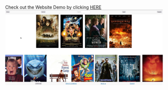 Check out the Website Demo by clicking [HERE](http://34.47.22.48/RentViewFrontEndService)
![RentView Screenshot](/screenshot.jpg)
